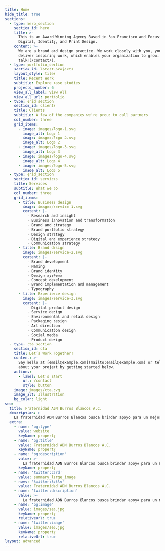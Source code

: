 ```yaml
---
title: Home
hide_title: true
sections:
  - type: hero_section
    section_id: hero
    title: >-
      This is an Award Winning Agency Based in San Francisco and Focusing on
      Digital, Identity, and Print Design.
    content: >-
      We are a brand and design practice. We work closely with you, your team to
      deliver inspiring work, which enables your organization to grow. [Let's
      talk](/contact/).
  - type: portfolio_section
    section_id: latest-projects
    layout_style: tiles
    title: Recent Work
    subtitle: Explore case studies
    projects_number: 6
    view_all_label: View All
    view_all_url: portfolio
  - type: grid_section
    section_id: clients
    title: Clients
    subtitle: A few of the companies we're proud to call partners
    col_number: three
    grid_items:
      - image: images/logo-1.svg
        image_alt: Logo 1
      - image: images/logo-2.svg
        image_alt: Logo 2
      - image: images/logo-3.svg
        image_alt: Logo 3
      - image: images/logo-4.svg
        image_alt: Logo 4
      - image: images/logo-5.svg
        image_alt: Logo 5
  - type: grid_section
    section_id: services
    title: Services
    subtitle: What we do
    col_number: three
    grid_items:
      - title: Business design
        image: images/service-1.svg
        content: |-
          - Research and insight
          - Business innovation and transformation
          - Brand and strategy
          - Brand portfolio strategy
          - Design strategy
          - Digital and experience strategy
          - Communication strategy
      - title: Brand design
        image: images/service-2.svg
        content: |-
          - Brand development
          - Naming
          - Brand identity
          - Design systems
          - Concept development
          - Brand implementation and management
          - Typography
      - title: Experience design
        image: images/service-3.svg
        content: |-
          - Digital product design
          - Service design
          - Environmental and retail design
          - Packaging design
          - Art direction
          - Communication design
          - Social media
          - Product design
  - type: cta_section
    section_id: cta
    title: Let’s Work Together!
    content: >-
      Say hello at [email@example.com](mailto:email@example.com) or tell us more
      about your project by getting started below.
    actions:
      - label: Let's start
        url: /contact
        style: button
    image: images/cta.svg
    image_alt: Illustration
    bg_color: light
seo:
  title: Fraternidad ADN Burros Blancos A.C.
  description: >-
    La fraternidad ADN Burros Blancos busca brindar apoyo para un mejor desarrollo del equipo de football americano representativo del IPN Zacatenco.
  extra:
    - name: 'og:type'
      value: website
      keyName: property
    - name: 'og:title'
      value: Fraternidad ADN Burros Blancos A.C.
      keyName: property
    - name: 'og:description'
      value: >-
        La fraternidad ADN Burros Blancos busca brindar apoyo para un mejor desarrollo del equipo de football americano representativo del IPN Zacatenco.
      keyName: property
    - name: 'twitter:card'
      value: summary_large_image
    - name: 'twitter:title'
      value: Fraternidad ADN Burros Blancos A.C.
    - name: 'twitter:description'
      value: >-
        La fraternidad ADN Burros Blancos busca brindar apoyo para un mejor desarrollo del equipo de football americano representativo del IPN Zacatenco.
    - name: 'og:image'
      value: images/seo.jpg
      keyName: property
      relativeUrl: true
    - name: 'twitter:image'
      value: images/seo.jpg
      keyName: property
      relativeUrl: true
layout: advanced
---
```

